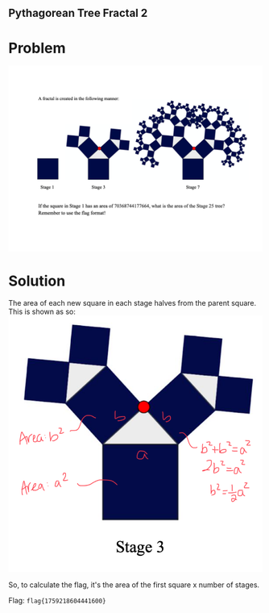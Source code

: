 ## Pythagorean Tree Fractal 2
# Problem
![Pythagorean Tree Fractal 2](./images/PTF2.png)

# Solution
The area of each new square in each stage halves from the parent square.
This is shown as so:
![Using Pythagorean Theorem](./images/ptf2soln.png)

So, to calculate the flag, it's the area of the first square x number of stages.

Flag: `flag{1759218604441600}`
